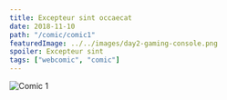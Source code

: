 ```yaml
---
title: Excepteur sint occaecat
date: 2018-11-10
path: "/comic/comic1"
featuredImage: ../../images/day2-gaming-console.png
spoiler: Excepteur sint
tags: ["webcomic", "comic"]
---
```


![Comic 1](../../images/day2-gaming-console.png)
